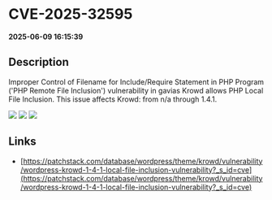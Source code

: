 # CVE-2025-32595

**2025-06-09 16:15:39**

## Description
Improper Control of Filename for Include/Require Statement in PHP Program ('PHP Remote File Inclusion') vulnerability in gavias Krowd allows PHP Local File Inclusion. This issue affects Krowd: from n/a through 1.4.1.

![](https://img.shields.io/static/v1?label=Score&message=8.1&color=red)
![](https://img.shields.io/static/v1?label=Severity&message=HIGH&color=red)
![](https://img.shields.io/static/v1?label=CWE&message=RFI&color=green)

## Links
- [https://patchstack.com/database/wordpress/theme/krowd/vulnerability/wordpress-krowd-1-4-1-local-file-inclusion-vulnerability?_s_id=cve](https://patchstack.com/database/wordpress/theme/krowd/vulnerability/wordpress-krowd-1-4-1-local-file-inclusion-vulnerability?_s_id=cve)
